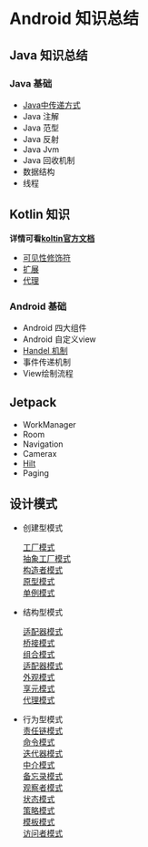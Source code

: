# Android 知识总结
## Java 知识总结
### Java 基础
*  [Java中传递方式](./java/java%E5%80%BC%E4%BC%A0%E9%80%92.md)
* Java 注解
* Java 范型
* Java 反射
* Java Jvm
* Java 回收机制
* 数据结构
* 线程

## Kotlin 知识
**详情可看[koltin官方文档](https://www.kotlincn.net/docs/reference/)**

* [可见性修饰符](./kotlin/%E5%8F%AF%E8%A7%81%E6%80%A7%E4%BF%AE%E9%A5%B0%E7%AC%A6.md)
* [扩展](./kotlin/%E6%89%A9%E5%B1%95.md)
* [代理](./kotlin/%E4%BB%A3%E7%90%86.md)

### Android 基础
* Android 四大组件
* Android 自定义view
* [Handel 机制](./android/handler.md)
* 事件传递机制
* View绘制流程

## Jetpack  
* WorkManager
* Room
* Navigation
* Camerax
* [Hilt](./jetpack/hilt.md)
* Paging

## 设计模式
* 创建型模式    


    [工厂模式](./DesignPattern/工厂模式.md)    
    [抽象工厂模式]()    
    [构造者模式]()    
    [原型模式]()    
    [单例模式]()    
* 结构型模式    

    [适配器模式]()    
    [桥接模式]()    
    [组合模式]()    
    [适配器模式]()    
    [外观模式]()  
    [享元模式]()  
    [代理模式]()  
* 行为型模式    
    [责任链模式]()    
    [命令模式]()    
    [迭代器模式]()    
    [中介模式]()    
    [备忘录模式]()  
    [观察者模式]()  
    [状态模式]()    
    [策略模式]()    
    [模板模式]()    
    [访问者模式]()  